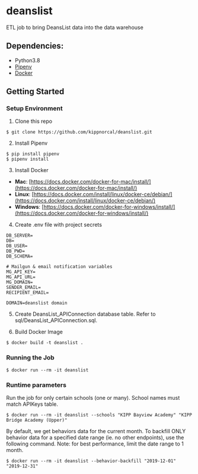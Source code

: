 # deanslist
ETL job to bring DeansList data into the data warehouse

## Dependencies:

* Python3.8
* [Pipenv](https://pipenv.readthedocs.io/en/latest/)
* [Docker](https://www.docker.com/)

## Getting Started

### Setup Environment

1. Clone this repo

```
$ git clone https://github.com/kippnorcal/deanslist.git
```

2. Install Pipenv

```
$ pip install pipenv
$ pipenv install
```

3. Install Docker

* **Mac**: [https://docs.docker.com/docker-for-mac/install/](https://docs.docker.com/docker-for-mac/install/)
* **Linux**: [https://docs.docker.com/install/linux/docker-ce/debian/](https://docs.docker.com/install/linux/docker-ce/debian/)
* **Windows**: [https://docs.docker.com/docker-for-windows/install/](https://docs.docker.com/docker-for-windows/install/)

4. Create .env file with project secrets

```
DB_SERVER=
DB=
DB_USER=
DB_PWD=
DB_SCHEMA=

# Mailgun & email notification variables
MG_API_KEY=
MG_API_URL=
MG_DOMAIN=
SENDER_EMAIL=
RECIPIENT_EMAIL=

DOMAIN=deanslist domain
```

5. Create DeansList_APIConnection database table.
Refer to sql/DeansList_APIConnection.sql.


6. Build Docker Image

```
$ docker build -t deanslist .
```

### Running the Job

```
$ docker run --rm -it deanslist
```

### Runtime parameters
Run the job for only certain schools (one or many). School names must match APIKeys table.

```
$ docker run --rm -it deanslist --schools "KIPP Bayview Academy" "KIPP Bridge Academy (Upper)"
```

By default, we get behaviors data for the current month. 
To backfill ONLY behavior data for a specified date range (ie. no other endpoints), 
use the following command. Note: for best performance, limit the date range to 1 month.

```
$ docker run --rm -it deanslist --behavior-backfill "2019-12-01" "2019-12-31"
```